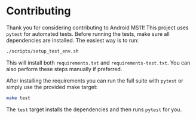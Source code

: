 # Contributing

Thank you for considering contributing to Android MS11! This project uses `pytest` for automated tests.
Before running the tests, make sure all dependencies are installed. The easiest way is to run:

```bash
./scripts/setup_test_env.sh
```

This will install both `requirements.txt` and `requirements-test.txt`. You can also perform these steps manually if preferred.

After installing the requirements you can run the full suite with `pytest` or simply use the provided make target:

```bash
make test
```

The `test` target installs the dependencies and then runs `pytest` for you.
